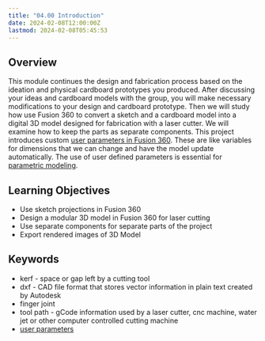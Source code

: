 ```yaml
---
title: "04.00 Introduction"
date: 2024-02-08T12:00:00Z
lastmod: 2024-02-08T05:45:53
---
```


## Overview

This module continues the design and fabrication process based on the ideation and physical cardboard prototypes you produced. After discussing your ideas and cardboard models with the group, you will make necessary modifications to your design and cardboard prototype. Then we will study how use Fusion 360 to convert a sketch and a cardboard model into a digital 3D model designed for fabrication with a laser cutter. We will examine how to keep the parts as separate components. This project introduces custom [user parameters in Fusion 360](https://youtu.be/H6W-Og4YyZ8). These are like variables for dimensions that we can change and have the model update automatically. The use of user defined parameters is essential for [parametric modeling](../../../../3d-modeling/parametric-modeling.md).

## Learning Objectives

- Use sketch projections in Fusion 360
- Design a modular 3D model in Fusion 360 for laser cutting
- Use separate components for separate parts of the project
- Export rendered images of 3D Model

## Keywords

- kerf - space or gap left by a cutting tool
- dxf - CAD file format that stores vector information in plain text created by Autodesk
- finger joint
- tool path - gCode information used by a laser cutter, cnc machine, water jet or other computer controlled cutting machine
- [user parameters](../../../../3d-modeling/fusion-360/fusion-360-basic-user-parameters.md)
